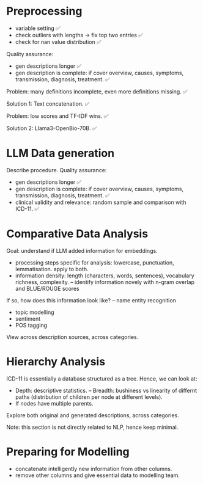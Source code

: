 # Preprocessing
- variable setting ✅
- check outliers with lengths -> fix top two entries ✅
- check for nan value distribution ✅

Quality assurance:
- gen descriptions longer ✅
- gen description is complete: if cover overview, causes, symptoms, transmission, diagnosis, treatment. ✅

Problem: many definitions incomplete, even more definitions missing. ✅

Solution 1: Text concatenation. ✅

Problem: low scores and TF-IDF wins. ✅

Solution 2: Llama3-OpenBio-70B. ✅

# LLM Data generation
Describe procedure.
Quality assurance:
- gen descriptions longer ✅
- gen description is complete: if cover overview, causes, symptoms, transmission, diagnosis, treatment. ✅
- clinical validity and relevance: random sample and comparison with ICD-11. ✅

# Comparative Data Analysis 
Goal: understand if LLM added information for embeddings.
- processing steps specific for analysis: lowercase, punctuation, lemmatisation. apply to both.
- information density: length (characters, words, sentences), vocabulary richness, complexity.
– identify information novely with n-gram overlap and BLUE/ROUGE scores 

If so, how does this information look like?
– name entity recognition
- topic modelling
- sentiment
- POS tagging

View across description sources, across categories.

# Hierarchy Analysis
ICD-11 is essentially a database structured as a tree. Hence, we can look at:
- Depth: descriptive statistics.
– Breadth: bushiness vs linearity of differnt paths (distribution of children per node at different levels).
- If nodes have multiple parents.

Explore both original and generated descriptions, across categories.

Note: this section is not directly related to NLP, hence keep minimal. 

# Preparing for Modelling
- concatenate intelligently new information from other columns.
- remove other columns and give essential data to modelling team.